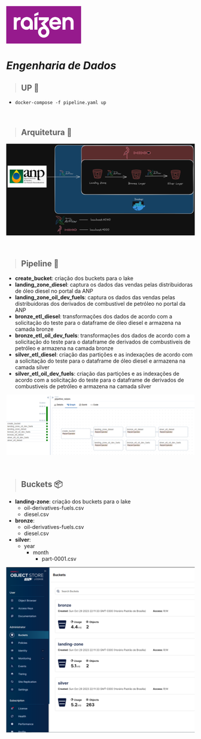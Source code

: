 
<img src="/images/raizen.png" alt="Raizen" width="200" height="100">

# _**Engenharia de Dados**_

>## UP 🚀
- ```docker-compose -f pipeline.yaml up```

<br>

>## Arquitetura 📐
![Arquitetura](images/archicteture.png)

<br>

>## Pipeline 🔩

- **create_bucket**: criação dos buckets para o lake
- **landing_zone_diesel**: captura os dados das vendas pelas distribuidoras de óleo diesel no portal da ANP
- **landing_zone_oil_dev_fuels**: captura os dados das vendas pelas distribuidoras dos derivados de combustivel de petróleo no portal da ANP
- **bronze_etl_diesel**: transformações dos dados de acordo com a solicitação do teste para o dataframe de óleo diesel e armazena na camada bronze
- **bronze_etl_oil_dev_fuels**: transformações dos dados de acordo com a solicitação do teste para o dataframe de derivados de combustiveis de petróleo e armazena na camada bronze
- **silver_etl_diesel**: criação das partições e as indexações de acordo com a solicitação do teste para o dataframe de óleo diesel e armazena na camada silver
- **silver_etl_oil_dev_fuels**: criação das partições e as indexações de acordo com a solicitação do teste para o dataframe de derivados de combustiveis de petróleo e armazena na camada silver

![Pipeline](images/pipeline-airflow.png)

<br>

>## Buckets 📦
- **landing-zone**: criação dos buckets para o lake
  - oil-derivatives-fuels.csv
  - diesel.csv
- **bronze**:
  - oil-derivatives-fuels.csv
  - diesel.csv
- **silver**:
  - year
    - month
      - part-0001.csv

![Pipeline](images/minio.png)